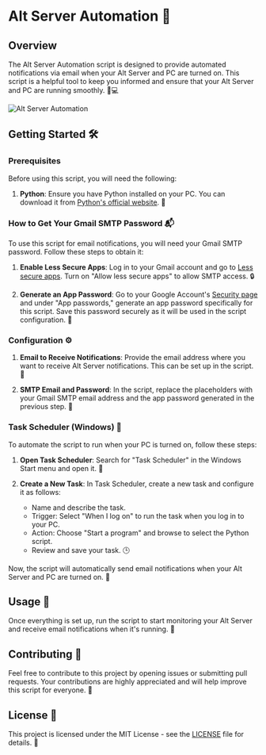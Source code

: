 # Alt Server Automation 🚀

## Overview

The Alt Server Automation script is designed to provide automated notifications via email when your Alt Server and PC are turned on. This script is a helpful tool to keep you informed and ensure that your Alt Server and PC are running smoothly. 📧💻

![Alt Server Automation](https://example.com/animation.gif)

## Getting Started 🛠️

### Prerequisites

Before using this script, you will need the following:

1. **Python**: Ensure you have Python installed on your PC. You can download it from [Python's official website](https://www.python.org/downloads/). 🐍

### How to Get Your Gmail SMTP Password 📬

To use this script for email notifications, you will need your Gmail SMTP password. Follow these steps to obtain it:

1. **Enable Less Secure Apps**: Log in to your Gmail account and go to [Less secure apps]([https://myaccount.google.com/lesssecureapps](https://myaccount.google.com/apppasswords)). Turn on "Allow less secure apps" to allow SMTP access. 🔒

2. **Generate an App Password**: Go to your Google Account's [Security page](https://myaccount.google.com/security) and under "App passwords," generate an app password specifically for this script. Save this password securely as it will be used in the script configuration. 🔑

### Configuration ⚙️

1. **Email to Receive Notifications**: Provide the email address where you want to receive Alt Server notifications. This can be set up in the script. 📩

2. **SMTP Email and Password**: In the script, replace the placeholders with your Gmail SMTP email address and the app password generated in the previous step. 💌

### Task Scheduler (Windows) 📅

To automate the script to run when your PC is turned on, follow these steps:

1. **Open Task Scheduler**: Search for "Task Scheduler" in the Windows Start menu and open it. 📆

2. **Create a New Task**: In Task Scheduler, create a new task and configure it as follows:
   - Name and describe the task.
   - Trigger: Select "When I log on" to run the task when you log in to your PC.
   - Action: Choose "Start a program" and browse to select the Python script.
   - Review and save your task. 🕒

Now, the script will automatically send email notifications when your Alt Server and PC are turned on. 🚀

## Usage 🚀

Once everything is set up, run the script to start monitoring your Alt Server and receive email notifications when it's running. 📧

## Contributing 🤝

Feel free to contribute to this project by opening issues or submitting pull requests. Your contributions are highly appreciated and will help improve this script for everyone. 🌟

## License 📜

This project is licensed under the MIT License - see the [LICENSE](LICENSE) file for details. 📄
